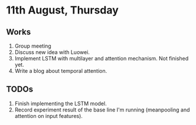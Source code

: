 # 11th August, Thursday

## Works
1. Group meeting
2. Discuss new idea with Luowei.
3. Implement LSTM with multilayer and attention mechanism. Not finished yet.
4. Write a blog about temporal attention.

## TODOs
1. Finish implementing the LSTM model.
2. Record experiment result of the base line I'm running (meanpooling and attention on input features).
